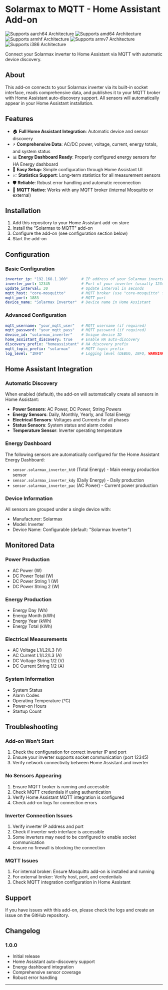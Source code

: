 # Solarmax to MQTT - Home Assistant Add-on

![Supports aarch64 Architecture][aarch64-shield] ![Supports amd64 Architecture][amd64-shield] ![Supports armhf Architecture][armhf-shield] ![Supports armv7 Architecture][armv7-shield] ![Supports i386 Architecture][i386-shield]

Connect your Solarmax inverter to Home Assistant via MQTT with automatic device discovery.

## About

This add-on connects to your Solarmax inverter via its built-in socket interface, reads comprehensive data, and publishes it to your MQTT broker with Home Assistant auto-discovery support. All sensors will automatically appear in your Home Assistant installation.

## Features

- 🏠 **Full Home Assistant Integration**: Automatic device and sensor discovery
- ⚡ **Comprehensive Data**: AC/DC power, voltage, current, energy totals, and system status
- 📊 **Energy Dashboard Ready**: Properly configured energy sensors for HA Energy dashboard
- 🔧 **Easy Setup**: Simple configuration through Home Assistant UI
- 📈 **Statistics Support**: Long-term statistics for all measurement sensors
- 🛡️ **Reliable**: Robust error handling and automatic reconnection
- 🔌 **MQTT Native**: Works with any MQTT broker (internal Mosquitto or external)

## Installation

1. Add this repository to your Home Assistant add-on store
2. Install the "Solarmax to MQTT" add-on
3. Configure the add-on (see configuration section below)
4. Start the add-on

## Configuration

### Basic Configuration

```yaml
inverter_ip: "192.168.1.100"      # IP address of your Solarmax inverter
inverter_port: 12345              # Port of your inverter (usually 12345)
update_interval: 30               # Update interval in seconds
mqtt_host: "core-mosquitto"       # MQTT broker (use "core-mosquitto" for HA internal broker)
mqtt_port: 1883                   # MQTT port
device_name: "Solarmax Inverter"  # Device name in Home Assistant
```

### Advanced Configuration

```yaml
mqtt_username: "your_mqtt_user"   # MQTT username (if required)
mqtt_password: "your_mqtt_pass"   # MQTT password (if required)
device_id: "solarmax_inverter"    # Unique device ID
home_assistant_discovery: true    # Enable HA auto-discovery
discovery_prefix: "homeassistant" # HA discovery prefix
mqtt_topic_prefix: "solarmax"     # MQTT topic prefix
log_level: "INFO"                 # Logging level (DEBUG, INFO, WARNING, ERROR)
```

## Home Assistant Integration

### Automatic Discovery

When enabled (default), the add-on will automatically create all sensors in Home Assistant:

- **Power Sensors**: AC Power, DC Power, String Powers
- **Energy Sensors**: Daily, Monthly, Yearly, and Total Energy
- **Electrical Sensors**: Voltages and Currents for all phases
- **Status Sensors**: System status and alarm codes
- **Temperature Sensor**: Inverter operating temperature

### Energy Dashboard

The following sensors are automatically configured for the Home Assistant Energy Dashboard:

- `sensor.solarmax_inverter_kt0` (Total Energy) - Main energy production sensor
- `sensor.solarmax_inverter_kdy` (Daily Energy) - Daily production
- `sensor.solarmax_inverter_pac` (AC Power) - Current power production

### Device Information

All sensors are grouped under a single device with:
- Manufacturer: Solarmax
- Model: Inverter
- Device Name: Configurable (default: "Solarmax Inverter")

## Monitored Data

### Power Production
- AC Power (W)
- DC Power Total (W)
- DC Power String 1 (W)
- DC Power String 2 (W)

### Energy Production
- Energy Day (Wh)
- Energy Month (kWh)
- Energy Year (kWh)
- Energy Total (kWh)

### Electrical Measurements
- AC Voltage L1/L2/L3 (V)
- AC Current L1/L2/L3 (A)
- DC Voltage String 1/2 (V)
- DC Current String 1/2 (A)

### System Information
- System Status
- Alarm Codes
- Operating Temperature (°C)
- Power-on Hours
- Startup Count

## Troubleshooting

### Add-on Won't Start

1. Check the configuration for correct inverter IP and port
2. Ensure your inverter supports socket communication (port 12345)
3. Verify network connectivity between Home Assistant and inverter

### No Sensors Appearing

1. Ensure MQTT broker is running and accessible
2. Check MQTT credentials if using authentication
3. Verify Home Assistant MQTT integration is configured
4. Check add-on logs for connection errors

### Inverter Connection Issues

1. Verify inverter IP address and port
2. Check if inverter web interface is accessible
3. Some inverters may need to be configured to enable socket communication
4. Ensure no firewall is blocking the connection

### MQTT Issues

1. For internal broker: Ensure Mosquitto add-on is installed and running
2. For external broker: Verify host, port, and credentials
3. Check MQTT integration configuration in Home Assistant

## Support

If you have issues with this add-on, please check the logs and create an issue on the GitHub repository.

## Changelog

### 1.0.0
- Initial release
- Home Assistant auto-discovery support
- Energy dashboard integration
- Comprehensive sensor coverage
- Robust error handling

---

[aarch64-shield]: https://img.shields.io/badge/aarch64-yes-green.svg
[amd64-shield]: https://img.shields.io/badge/amd64-yes-green.svg
[armhf-shield]: https://img.shields.io/badge/armhf-yes-green.svg
[armv7-shield]: https://img.shields.io/badge/armv7-yes-green.svg
[i386-shield]: https://img.shields.io/badge/i386-yes-green.svg
